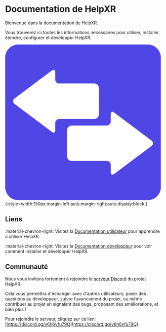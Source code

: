# Documentation de HelpXR

Bienvenue dans la documentation de HelpXR.

Vous trouverez ici toutes les informations nécessaires pour utiliser, installer, étendre, configurer et développer HelpXR.

![Logo HelpXR](assets/icon_full.png){:style=width:150px;margin-left:auto;margin-right:auto;display:block;}

## Liens
:material-chevron-right: Visitez la [Documentation utilisateur](user/index.md) pour apprendre à utiliser HelpXR.

:material-chevron-right: Visitez la [Documentation développeur](developer/index.md) pour voir comment installer et développer HelpXR.

## Communauté
Nous vous invitons fortement à rejoindre le [serveur Discord](https://discord.gg/v6h6vfu79Q) du projet HelpXR.

Cela vous permettra d'échanger avec d'autres utilisateurs, poser des questions au développeur, suivre l'avancement du projet,
ou même contribuer au projet en signalant des bugs, proposant des améliorations, et bien plus !

Pour rejoindre le serveur, cliquez sur ce lien: [https://discord.gg/v6h6vfu79Q](https://discord.gg/v6h6vfu79Q).